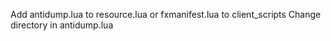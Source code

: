 Add antidump.lua to resource.lua or fxmanifest.lua to client_scripts
Change directory in antidump.lua
